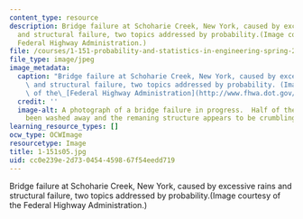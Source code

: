 ```yaml
---
content_type: resource
description: Bridge failure at Schoharie Creek, New York, caused by excessive rains
  and structural failure, two topics addressed by probability.(Image courtesy of the
  Federal Highway Administration.)
file: /courses/1-151-probability-and-statistics-in-engineering-spring-2005/cc0e239e2d730454459867f54eedd719_1-151s05.jpg
file_type: image/jpeg
image_metadata:
  caption: "Bridge failure at Schoharie Creek, New York, caused by excessive rains\
    \ and structural failure, two topics addressed by probability. (Image courtesy\
    \ of the\_[Federal Highway Administration](http://www.fhwa.dot.gov/).)"
  credit: ''
  image-alt: A photograph of a bridge failure in progress.  Half of the bridge has
    been washed away and the remaning structure appears to be crumbling.
learning_resource_types: []
ocw_type: OCWImage
resourcetype: Image
title: 1-151s05.jpg
uid: cc0e239e-2d73-0454-4598-67f54eedd719
---
```

Bridge failure at Schoharie Creek, New York, caused by excessive rains and structural failure, two topics addressed by probability.(Image courtesy of the Federal Highway Administration.)

